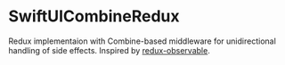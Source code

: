 # SwiftUICombineRedux

Redux implementaion with Combine-based middleware for unidirectional handling of side effects. Inspired by [redux-observable](https://redux-observable.js.org).
